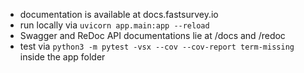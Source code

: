 - documentation is available at docs.fastsurvey.io
- run locally via `uvicorn app.main:app --reload`
- Swagger and ReDoc API documentations lie at /docs and /redoc
- test via `python3 -m pytest -vsx --cov --cov-report term-missing` inside the app folder
